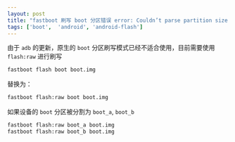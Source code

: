 ```yaml
---
layout: post
title: "fastboot 刷写 boot 分区错误 error: Couldn’t parse partition size '0x'"
tags: ['boot',  'android', 'android-flash']
---
```


由于 `adb` 的更新，原生的 `boot` 分区刷写模式已经不适合使用，目前需要使用 `flash:raw` 进行刷写


  ```bash
  fastboot flash boot boot.img
  ```
  
  替换为：
  
  ```bash
  fastboot flash:raw boot boot.img
  ```


如果设备的 `boot` 分区被分割为 `boot_a`, `boot_b` 

  ```bash
  fastboot flash:raw boot_a boot.img
  fastboot flash:raw boot_b boot.img
  ```
